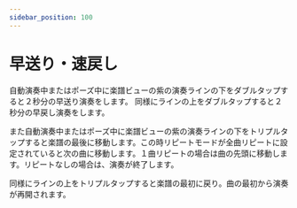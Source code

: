 ```yaml
---
sidebar_position: 100
---
```


# 早送り・速戻し

自動演奏中またはポーズ中に楽譜ビューの紫の演奏ラインの下をダブルタップすると２秒分の早送り演奏をします。
同様にラインの上をダブルタップすると２秒分の早戻し演奏をします。

また自動演奏中またはポーズ中に楽譜ビューの紫の演奏ラインの下をトリプルタップすると楽譜の最後に移動します。この時リピートモードが全曲リピートに設定されていると次の曲に移動します。１曲リピートの場合は曲の先頭に移動します。リピートなしの場合は、演奏が終了します。

同様にラインの上をトリプルタップすると楽譜の最初に戻り。曲の最初から演奏が再開されます。
